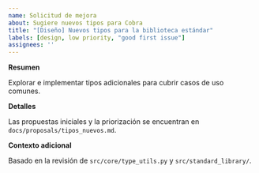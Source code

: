 ```yaml
---
name: Solicitud de mejora
about: Sugiere nuevos tipos para Cobra
title: "[Diseño] Nuevos tipos para la biblioteca estándar"
labels: [design, low priority, "good first issue"]
assignees: ''
---
```


**Resumen**

Explorar e implementar tipos adicionales para cubrir casos de uso comunes.

**Detalles**

Las propuestas iniciales y la priorización se encuentran en
`docs/proposals/tipos_nuevos.md`.

**Contexto adicional**

Basado en la revisión de `src/core/type_utils.py` y `src/standard_library/`.

